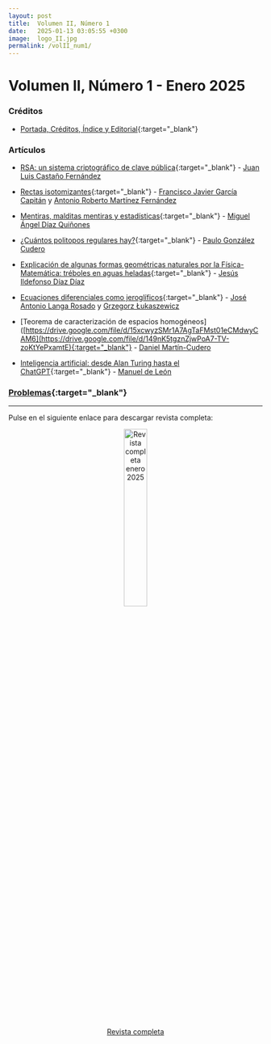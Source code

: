 ```yaml
---
layout: post
title:  Volumen II, Número 1
date:   2025-01-13 03:05:55 +0300
image:  logo_II.jpg
permalink: /volII_num1/
---
```


# Volumen II, Número 1 - Enero 2025

### Créditos

* [Portada, Créditos, Índice y Editorial](https://drive.google.com/file/d/1GT-HceB15Vcfk-szjFrbhdkDi5g9oDib){:target="_blank"}

### Artículos

* [RSA: un sistema criptográfico de clave pública](https://drive.google.com/file/d/1KChWt5JsEjV_DVSMR2sHnWFhqz6aYecw){:target="_blank"} - [Juan Luis Castaño Fernández](mailto:juanlcast@gmail.com)

* [Rectas isotomizantes](https://drive.google.com/file/d/1h7OmaIy5XoCGngoh2_y2paF2wbQh5j47){:target="_blank"} - [Francisco Javier García Capitán](mailto:garciacapitan@gmail.com) y [Antonio Roberto Martínez Fernández](mailto:antoniorobert.martinez@murciaeduca.es)

* [Mentiras, malditas mentiras y estadísticas](https://drive.google.com/file/d/1HvplBQiBIMZ7bWbwqQxFTa7uoDLpc0wS){:target="_blank"} - [Miguel Ángel Díaz Quiñones](mailto:midiqui@gmail.com)

* [¿Cuántos politopos regulares hay?](https://drive.google.com/file/d/1Nv095CdzpQL0hBJPke-biEeI2-4W9Qwj){:target="_blank"} - [Paulo González Cudero](mailto:paulo@paulo.gal)

* [Explicación de algunas formas geométricas naturales por la Física-Matemática: tréboles en aguas heladas](https://drive.google.com/file/d/1Dg_PdGKQ0jZYvtRceIdkKrrScGwEhqqU){:target="_blank"} - [Jesús Ildefonso Díaz Díaz](mailto:jidiaz@ucm.es)

* [Ecuaciones diferenciales como jeroglíficos](https://drive.google.com/file/d/1GiLZDiRxVnWMF3WMZ7cc4mZCWFKtTArE){:target="_blank"} - [José Antonio Langa Rosado](mailto:langa@us.e) y [Grzegorz Łukaszewicz](mailto:glukasz@mimuw.edu.pl)

* [Teorema de caracterización de espacios homogéneos]([https://drive.google.com/file/d/15xcwyzSMr1A7AgTaFMst01eCMdwyCAM6](https://drive.google.com/file/d/149nK5tgznZjwPoA7-TV-zoKtYePxamtE){:target="_blank"} - [Daniel Martín-Cudero](mailto:daniel.mcudero@urjc.es)

* [Inteligencia artificial: desde Alan Turing hasta el ChatGPT](https://drive.google.com/file/d/1vCTxvp_dqJ1ZIlxBmWxOefGv0mTonON7){:target="_blank"} - [Manuel de León](mdeleon@icmat.es)

### [Problemas](https://drive.google.com/file/d/1vJeJiDseLtn4C4EtJQryZCXYzQBj4gla){:target="_blank"}

***

Pulse en el siguiente enlace para descargar revista completa:

<div style="text-align: center;">
    <a href="https://drive.google.com/file/d/1XGoWkRCp0GZFp8LjrTK5nIy86_7aiykl">
        <img src="{{site.baseurl}}/images/revista_enero_25.jpg" alt="Revista completa enero 2025" width="30%">
    </a>
    <p>
        <a href="https://drive.google.com/file/d/1XGoWkRCp0GZFp8LjrTK5nIy86_7aiykl">Revista completa</a>
    </p>
</div>
